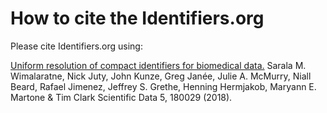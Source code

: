 # How to cite the Identifiers.org

Please cite Identifiers.org using:

[Uniform resolution of compact identifiers for biomedical data.](https://identifiers.org/pubmed:29737976)
Sarala M. Wimalaratne, Nick Juty, John Kunze, Greg Janée, Julie A. McMurry, Niall Beard, Rafael Jimenez, Jeffrey S. Grethe, Henning Hermjakob, Maryann E. Martone & Tim Clark
Scientific Data 5, 180029 (2018).
